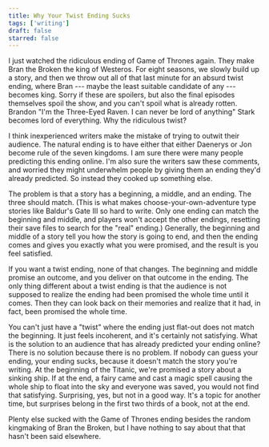 ```yaml
---
title: Why Your Twist Ending Sucks
tags: ['writing']
draft: false
starred: false
---
```


I just watched the ridiculous ending of Game of Thrones again. They make Bran the Broken the king of Westeros. For eight seasons, we slowly build up a story, and then we throw out all of that last minute for an absurd twist ending, where Bran --- maybe the least suitable candidate of any --- becomes king. Sorry if these are spoilers, but also the final episodes themselves spoil the show, and you can't spoil what is already rotten. Brandon "I'm the Three-Eyed Raven. I can never be lord of anything" Stark becomes lord of everything. Why the ridiculous twist?

I think inexperienced writers make the mistake of trying to outwit their audience. The natural ending is to have either that either Daenerys or Jon become rule of the seven kingdoms. I am sure there were many people predicting this ending online. I'm also sure the writers saw these comments, and worried they might underwhelm people by giving them an ending they'd already predicted. So instead they cooked up something else.

The problem is that a story has a beginning, a middle, and an ending. The three should match. (This is what makes choose-your-own-adventure type stories like Baldur's Gate III so hard to write. Only one ending can match the beginning and middle, and players won't accept the other endings, resetting their save files to search for the "real" ending.) Generally, the beginning and middle of a story tell you how the story is going to end, and then the ending comes and gives you exactly what you were promised, and the result is you feel satisfied.

If you want a twist ending, none of that changes. The beginning and middle promise an outcome, and you deliver on that outcome in the ending. The only thing different about a twist ending is that the audience is not supposed to realize the ending had been promised the whole time until it comes. Then they can look back on their memories and realize that it had, in fact, been promised the whole time.

You can't just have a "twist" where the ending just flat-out does not match the beginning. It just feels incoherent, and it's certainly not satisfying. What is the solution to an audience that has already predicted your ending online? There is no solution because there is no problem. If nobody can guess your ending, your ending sucks, because it doesn't match the story you're writing. At the beginning of the Titanic, we're promised a story about a sinking ship. If at the end, a fairy came and cast a magic spell causing the whole ship to float into the sky and everyone was saved, you would not find that satisfying. Surprising, yes, but not in a good way. It's a topic for another time, but surprises belong in the first two thirds of a book, not at the end.

Plenty else sucked with the Game of Thrones ending besides the random kingmaking of Bran the Broken, but I have nothing to say about that that hasn't been said elsewhere.